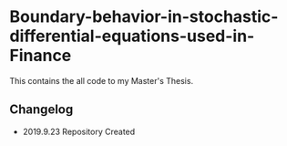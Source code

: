 # Boundary-behavior-in-stochastic-differential-equations-used-in-Finance
This contains the all code to my Master's Thesis.
## Changelog
* 2019.9.23
  Repository Created
